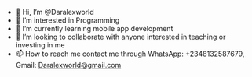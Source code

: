 - 👋 Hi, I’m @Daralexworld
- 👀 I’m interested in Programming 
- 🌱 I’m currently learning mobile app development 
- 💞️ I’m looking to collaborate with anyone interested in teaching or investing in me
- 📫 How to reach me contact me through WhatsApp: +2348132587679, Gmail: Daralexworld@gmail.com 

<!---
Daralexworld/Daralexworld is a ✨ special ✨ repository because its `README.md` (this file) appears on your GitHub profile.
You can click the Preview link to take a look at your changes.
--->
